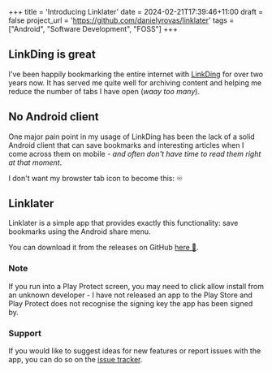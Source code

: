 +++
title = 'Introducing Linklater'
date = 2024-02-21T17:39:46+11:00
draft = false
project_url = 'https://github.com/danielyrovas/linklater'
tags = ["Android", "Software Development", "FOSS"]
+++

## LinkDing is great

I've been happily bookmarking the entire internet with [LinkDing](https://github.com/sissbruecker/linkding/) for over two years now. It has served me quite well for archiving content and helping me reduce the number of tabs I have open (*waay too many*).

## No Android client
One major pain point in my usage of LinkDing has been the lack of a solid Android client that can save bookmarks and interesting articles when I come across them on mobile - *and often don't have time to read them right at that moment*.

I don't want my browster tab icon to become this: :infinity:

## Linklater

Linklater is a simple app that provides exactly this functionality: save bookmarks using the Android share menu.

You can download it from the releases on GitHub [here :link:](https://github.com/danielyrovas/linklater/releases).

### Note

If you run into a Play Protect screen, you may need to click allow install from an unknown developer - I have not released an app to the Play Store and Play Protect does not recognise the signing key the app has been signed by.

### Support
If you would like to suggest ideas for new features or report issues with the app, you can do so on the [issue tracker](https://github.com/danielyrovas/linklater/issues).
